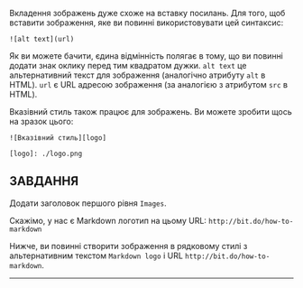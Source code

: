 Вкладення зображень дуже схоже на вставку посилань. Для того, щоб вставити зображення, яке ви повинні використовувати цей синтаксис:

    ![alt text](url)

Як ви можете бачити, єдина відмінність полягає в тому, що ви повинні додати знак оклику перед тим квадратом дужки. `alt text` це альтернативний текст для зображення (аналогічно атрибуту `alt` в HTML). `url` є URL адресою зображення (за аналогією з атрибутом `src` в HTML).

Вказівний стиль також працює для зображень. Ви можете зробити щось на зразок цього:

    ![Вказівний стиль][logo]

    [logo]: ./logo.png

## ЗАВДАННЯ

Додати заголовок першого рівня `Images`.

Скажімо, у нас є Markdown логотип на цьому URL: `http://bit.do/how-to-markdown`

Нижче, ви повинні створити зображення в рядковому стилі з альтернативним текстом `Markdown logo` і URL `http://bit.do/how-to-markdown`.

---
